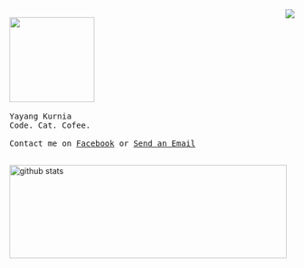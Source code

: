 <a href="https://github.com/anuraghazra/github-readme-stats">
  <img align="right" src="https://github-readme-stats.anuraghazra1.vercel.app/api/top-langs/?username=Kurnyannn" />
</a>
<p align="left">
  <img src="https://media.giphy.com/media/WUlplcMpOCEmTGBtBW/giphy.gif" width="150">
  <br><br>
  <samp>
    Yayang Kurnia<br>
    Code. Cat. Cofee.
     <br><br>
    Contact me on <a href="https://web.facebook.com/y21kurnia">Facebook</a> or <a href="mailto:y21kurnia@gmail.com">Send an Email</a>
    <br><br>
  </samp>
</p>
<img align="center"
         width="490"
         height="165"
         src="https://github-readme-stats.vercel.app/api/?username=Kurnyannn&show_icons=true&title_color=fffffff&icon_color=000000&text_color=000000"
         alt="github stats"/>

